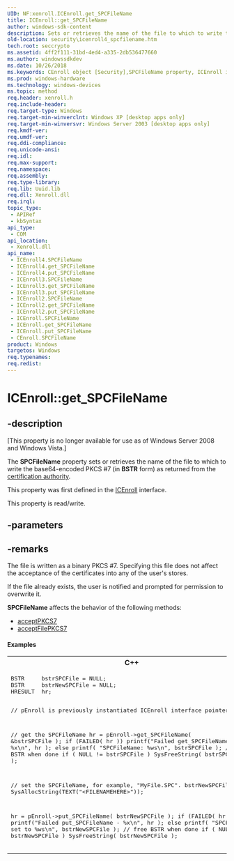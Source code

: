 ```yaml
---
UID: NF:xenroll.ICEnroll.get_SPCFileName
title: ICEnroll::get_SPCFileName
author: windows-sdk-content
description: Sets or retrieves the name of the file to which to write the base64-encoded PKCS #7 (in BSTR form) as returned from the certification authority.
old-location: security\icenroll4_spcfilename.htm
tech.root: seccrypto
ms.assetid: 4ff2f111-31bd-4ed4-a335-2db536477660
ms.author: windowssdkdev
ms.date: 10/26/2018
ms.keywords: CEnroll object [Security],SPCFileName property, ICEnroll interface [Security],SPCFileName property, ICEnroll.SPCFileName, ICEnroll.get_SPCFileName, ICEnroll2 interface [Security],SPCFileName property, ICEnroll2.SPCFileName, ICEnroll2::get_SPCFileName, ICEnroll2::put_SPCFileName, ICEnroll3 interface [Security],SPCFileName property, ICEnroll3.SPCFileName, ICEnroll3::get_SPCFileName, ICEnroll3::put_SPCFileName, ICEnroll4 interface [Security],SPCFileName property, ICEnroll4.SPCFileName, ICEnroll4::SPCFileName, ICEnroll4::get_SPCFileName, ICEnroll4::put_SPCFileName, ICEnroll::get_SPCFileName, ICEnroll::put_SPCFileName, SPCFileName property [Security], SPCFileName property [Security],CEnroll object, SPCFileName property [Security],ICEnroll interface, SPCFileName property [Security],ICEnroll2 interface, SPCFileName property [Security],ICEnroll3 interface, SPCFileName property [Security],ICEnroll4 interface, get_SPCFileName, security.icenroll4_spcfilename, xenroll/ICEnroll2::SPCFileName, xenroll/ICEnroll2::get_SPCFileName, xenroll/ICEnroll2::put_SPCFileName, xenroll/ICEnroll3::SPCFileName, xenroll/ICEnroll3::get_SPCFileName, xenroll/ICEnroll3::put_SPCFileName, xenroll/ICEnroll4::SPCFileName, xenroll/ICEnroll4::get_SPCFileName, xenroll/ICEnroll4::put_SPCFileName, xenroll/ICEnroll::SPCFileName, xenroll/ICEnroll::get_SPCFileName, xenroll/ICEnroll::put_SPCFileName
ms.prod: windows-hardware
ms.technology: windows-devices
ms.topic: method
req.header: xenroll.h
req.include-header: 
req.target-type: Windows
req.target-min-winverclnt: Windows XP [desktop apps only]
req.target-min-winversvr: Windows Server 2003 [desktop apps only]
req.kmdf-ver: 
req.umdf-ver: 
req.ddi-compliance: 
req.unicode-ansi: 
req.idl: 
req.max-support: 
req.namespace: 
req.assembly: 
req.type-library: 
req.lib: Uuid.lib
req.dll: Xenroll.dll
req.irql: 
topic_type:
 - APIRef
 - kbSyntax
api_type:
 - COM
api_location:
 - Xenroll.dll
api_name:
 - ICEnroll4.SPCFileName
 - ICEnroll4.get_SPCFileName
 - ICEnroll4.put_SPCFileName
 - ICEnroll3.SPCFileName
 - ICEnroll3.get_SPCFileName
 - ICEnroll3.put_SPCFileName
 - ICEnroll2.SPCFileName
 - ICEnroll2.get_SPCFileName
 - ICEnroll2.put_SPCFileName
 - ICEnroll.SPCFileName
 - ICEnroll.get_SPCFileName
 - ICEnroll.put_SPCFileName
 - CEnroll.SPCFileName
product: Windows
targetos: Windows
req.typenames: 
req.redist: 
---
```


# ICEnroll::get_SPCFileName


## -description


<p class="CCE_Message">[This property is no longer available for use as of Windows Server 2008 and Windows Vista.]

The <b>SPCFileName</b> property sets or retrieves the name of the file to which to write the base64-encoded PKCS #7 (in <b>BSTR</b> form) as returned from the <a href="https://msdn.microsoft.com/db46def4-bfdc-4801-a57d-d568e94a2dbb">certification authority</a>.

This property was first defined in the <a href="https://msdn.microsoft.com/d5b746e0-91bd-45bd-9a67-ddc8868cee56">ICEnroll</a> interface.

This property is read/write.


## -parameters


## -remarks



The file is written as a binary PKCS #7. Specifying this file does not affect the acceptance of the certificates into any of the user's stores.

If the file already exists, the user is notified and prompted for permission to overwrite it.


<b>SPCFileName</b> affects the behavior of the following methods:

<ul>
<li>
<a href="https://msdn.microsoft.com/5a428d83-c846-4f44-a682-58c3e025c353">acceptPKCS7</a>
</li>
<li>
<a href="https://msdn.microsoft.com/dae9f6b8-6690-47cc-9397-168c1ff54c55">acceptFilePKCS7</a>
</li>
</ul>



#### Examples

<div class="code"><span codelanguage="ManagedCPlusPlus"><table>
<tr>
<th>C++</th>
</tr>
<tr>
<td>
<pre>BSTR     bstrSPCFile = NULL;
BSTR     bstrNewSPCFile = NULL;
HRESULT  hr;

// pEnroll is previously instantiated ICEnroll interface pointer

// get the SPCFileName
hr = pEnroll-&gt;get_SPCFileName( &amp;bstrSPCFile );
if (FAILED( hr ))
    printf("Failed get_SPCFileName - %x\n", hr );
else
    printf( "SPCFileName: %ws\n", bstrSPCFile );
// free BSTR when done
if ( NULL != bstrSPCFile )
    SysFreeString( bstrSPCFile );

// set the SPCFileName, for example, "MyFile.SPC".
bstrNewSPCFile = SysAllocString(TEXT("&lt;FILENAMEHERE&gt;"));

hr = pEnroll-&gt;put_SPCFileName( bstrNewSPCFile );
if (FAILED( hr ))
    printf("Failed put_SPCFileName - %x\n", hr );
else
    printf( "SPCFileName set to %ws\n", bstrNewSPCFile );
// free BSTR when done
if ( NULL != bstrNewSPCFile )
    SysFreeString( bstrNewSPCFile );</pre>
</td>
</tr>
</table></span></div>


